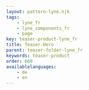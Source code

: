 ```yaml
---
layout: pattern-lyne.njk
tags: 
    - lyne_fr
    - lyne_components_fr
    - page
key: teaser-product-lyne_fr
title: Teaser-Hero
parent: teaser-folder-lyne_fr
keywords: teaser-product
order: 660
availablelanguages: 
    - de
    - en
---
```

